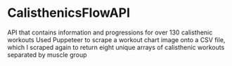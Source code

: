 # CalisthenicsFlowAPI
 API that contains information and progressions for over 130 calisthenic workouts Used Puppeteer to scrape a workout chart image onto a CSV file, which I scraped again to return eight unique arrays of calisthenic workouts separated by muscle group
